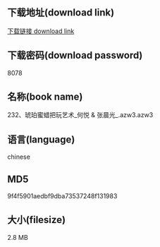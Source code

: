 ## 下载地址(download link)
[下载链接 download link](https://voluble-croquembouche-d321dc.netlify.app/?s=232%E3%80%81%E7%90%A5%E7%8F%80%E8%9C%9C%E8%9C%A1%E6%8A%8A%E7%8E%A9%E8%89%BA%E6%9C%AF_%E4%BD%95%E6%82%A6+%26+%E5%BC%A0%E6%99%A8%E5%85%89_.azw3)

## 下载密码(download password)
8078

## 名称(book name)
232、琥珀蜜蜡把玩艺术_何悦 & 张晨光_.azw3.azw3

## 语言(language)
chinese

## MD5
9f4f5901aedbf9dba73537248f131983

## 大小(filesize)
2.8 MB
